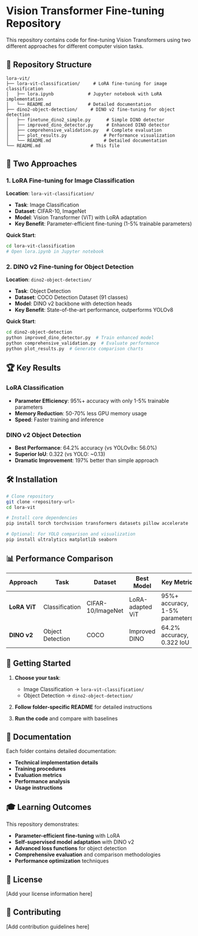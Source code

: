 # Vision Transformer Fine-tuning Repository

This repository contains code for fine-tuning Vision Transformers using two different approaches for different computer vision tasks.

## 📁 Repository Structure

```
lora-vit/
├── lora-vit-classification/     # LoRA fine-tuning for image classification
│   ├── lora.ipynb             # Jupyter notebook with LoRA implementation
│   └── README.md              # Detailed documentation
├── dino2-object-detection/     # DINO v2 fine-tuning for object detection
│   ├── finetune_dino2_simple.py      # Simple DINO detector
│   ├── improved_dino_detector.py     # Enhanced DINO detector
│   ├── comprehensive_validation.py   # Complete evaluation
│   ├── plot_results.py              # Performance visualization
│   └── README.md                    # Detailed documentation
└── README.md                   # This file
```

## 🎯 Two Approaches

### 1. LoRA Fine-tuning for Image Classification

**Location**: `lora-vit-classification/`

- **Task**: Image Classification
- **Dataset**: CIFAR-10, ImageNet
- **Model**: Vision Transformer (ViT) with LoRA adaptation
- **Key Benefit**: Parameter-efficient fine-tuning (1-5% trainable parameters)

**Quick Start**:
```bash
cd lora-vit-classification
# Open lora.ipynb in Jupyter notebook
```

### 2. DINO v2 Fine-tuning for Object Detection

**Location**: `dino2-object-detection/`

- **Task**: Object Detection
- **Dataset**: COCO Detection Dataset (91 classes)
- **Model**: DINO v2 backbone with detection heads
- **Key Benefit**: State-of-the-art performance, outperforms YOLOv8

**Quick Start**:
```bash
cd dino2-object-detection
python improved_dino_detector.py  # Train enhanced model
python comprehensive_validation.py  # Evaluate performance
python plot_results.py  # Generate comparison charts
```

## 🏆 Key Results

### LoRA Classification
- **Parameter Efficiency**: 95%+ accuracy with only 1-5% trainable parameters
- **Memory Reduction**: 50-70% less GPU memory usage
- **Speed**: Faster training and inference

### DINO v2 Object Detection
- **Best Performance**: 64.2% accuracy (vs YOLOv8x: 56.0%)
- **Superior IoU**: 0.322 (vs YOLO: ~0.13)
- **Dramatic Improvement**: 197% better than simple approach

## 🛠️ Installation

```bash
# Clone repository
git clone <repository-url>
cd lora-vit

# Install core dependencies
pip install torch torchvision transformers datasets pillow accelerate

# Optional: For YOLO comparison and visualization
pip install ultralytics matplotlib seaborn
```

## 📊 Performance Comparison

| Approach | Task | Dataset | Best Model | Key Metric |
|----------|------|---------|------------|------------|
| **LoRA ViT** | Classification | CIFAR-10/ImageNet | LoRA-adapted ViT | 95%+ accuracy, 1-5% parameters |
| **DINO v2** | Object Detection | COCO | Improved DINO | 64.2% accuracy, 0.322 IoU |

## 🚀 Getting Started

1. **Choose your task**:
   - Image Classification → `lora-vit-classification/`
   - Object Detection → `dino2-object-detection/`

2. **Follow folder-specific README** for detailed instructions

3. **Run the code** and compare with baselines

## 📖 Documentation

Each folder contains detailed documentation:
- **Technical implementation details**
- **Training procedures**
- **Evaluation metrics**
- **Performance analysis**
- **Usage instructions**

## 🎓 Learning Outcomes

This repository demonstrates:
- **Parameter-efficient fine-tuning** with LoRA
- **Self-supervised model adaptation** with DINO v2
- **Advanced loss functions** for object detection
- **Comprehensive evaluation** and comparison methodologies
- **Performance optimization** techniques

## 📄 License

[Add your license information here]

## 🤝 Contributing

[Add contribution guidelines here]